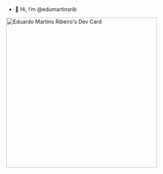 - 👋 Hi, I’m @edumartinsrib

<a href="https://app.daily.dev/edumartinsirb"><img src="https://api.daily.dev/devcards/1dd8070917484178bb59f23de77180dd.png?r=88a" width="400" alt="Eduardo Martins Ribeiro's Dev Card"/></a>
